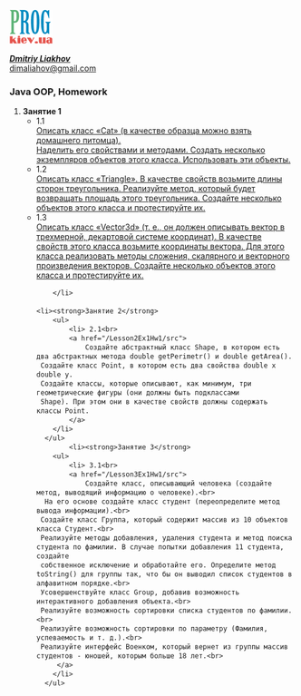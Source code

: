 [![Prog.kiev.ua](logo.png)](https://prog.kiev.ua)

[_**Dmitriy Liakhov**_](https://www.linkedin.com/in/dmitiy-liakhov-82388a183/)<br>
[dimaliahov@gmail.com](mailto:dimaliahov@gmail.com)

<h3>Java OOP, Homework</h3>

<ol>
<li><strong>Занятие 1</strong>
    <ul>
        <li> 1.1<br>
            <a href="/Lesson1Ex1Hw1/src">
         Описать класс «Cat» (в качестве образца можно взять домашнего питомца).<br>
         Наделить его свойствами и методами. Создать несколько экземпляров объектов этого класса. Использовать эти объекты.<br>
            </a>
        </li>
        <li> 1.2<br>
            <a href="/Lesson1Ex1Hw2/src">
                Описать класс «Triangle». В качестве свойств возьмите длины сторон
                треугольника. Реализуйте метод, который будет возвращать площадь этого
                треугольника. Создайте несколько объектов этого класса и протестируйте их.
            </a>
        </li>
        <li> 1.3<br>
            <a href="/Lesson1Ex1Hw3/src">
                Описать класс «Vector3d» (т. е., он должен описывать вектор в трехмерной,
         декартовой системе координат). В качестве свойств этого класса возьмите
         координаты вектора. Для этого класса реализовать методы сложения, скалярного и
         векторного произведения векторов. Создайте несколько объектов этого класса и
         протестируйте их.
            </a>
        
        </li>
      
    <li><strong>Занятие 2</strong>
        <ul>
            <li> 2.1<br>
            <a href="/Lesson2Ex1Hw1/src">
                Создайте абстрактный класс Shape, в котором есть два абстрактных метода double getPerimetr() и double getArea().
     Создайте класс Point, в котором есть два свойства double x double y.
     Создайте классы, которые описывают, как минимум, три геометрические фигуры (они должны быть подклассами
     Shape). При этом они в качестве свойств должны содержать классы Point.
            </a>
        </li>
      </ul>
            <li><strong>Занятие 3</strong>
        <ul>
            <li> 3.1<br>
            <a href="/Lesson3Ex1Hw1/src">
                Создайте класс, описывающий человека (создайте метод, выводящий информацию о человеке).<br>
      На его основе создайте класс студент (переопределите метод вывода информации).<br>
     Создайте класс Группа, который содержит массив из 10 объектов класса Студент.<br>
     Реализуйте методы добавления, удаления студента и метод поиска студента по фамилии. В случае попытки добавления 11 студента, создайте
     собственное исключение и обработайте его. Определите метод toString() для группы так, что бы он выводил список студентов в алфавитном порядке.<br>
     Усовершенствуйте класс Group, добавив возможность интерактивного добавления объекта.<br>
     Реализуйте возможность сортировки списка студентов по фамилии.<br>
     Реализуйте возможность сортировки по параметру (Фамилия, успеваемость и т. д.).<br>
     Реализуйте интерфейс Военком, который вернет из группы массив студентов - юношей, которым больше 18 лет.<br>
         </a>
        </li>
      </ul>     
</li>
